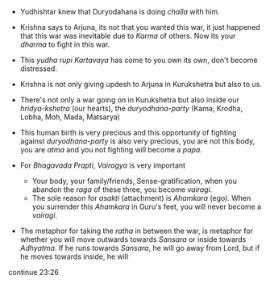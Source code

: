 - Yudhishtar knew that Duryodahana is doing *challa* with him. 
- Krishna says to Arjuna, its not that you wanted this war, it just happened that this war was inevitable due to *Karma* of others. Now its your *dharma* to fight in this war. 
- This *yudha* *rupi* *Kartavaya* has come to you own its own, don't become distressed. 
- Krishna is not only giving updesh to Arjuna in Kurukshetra but also to us. 
- There's not only a war going on in Kurukshetra but also inside our *hridya-kshetra* (our hearts), the *duryodhana-party* (Kama, Krodha, Lobha, Moh, Mada, Matsarya) 
- This human birth is very precious and this opportunity of fighting against *duryodhana-party* is also very precious, you are not this body, you are *atma* and you not fighting will become a *papa*. 

- For *Bhagavada Prapti*, *Vairagya* is very important
	- Your body, your family/friends, Sense-gratification, when you abandon the *raga* of these three, you become *vairagi*. 
	- The sole reason for *asakti* (attachment) is *Ahamkara* (ego). When you surrender this *Ahamkara* in Guru's feet, you will never become a *vairagi*. 
- The metaphor for taking the *ratha* in between the war, is metaphor for whether you will move outwards towards *Sansara* or inside towards *Adhyatma*. If he runs towards *Sansara*, he will go away from Lord, but if he moves towards inside, he will 

continue 23:26